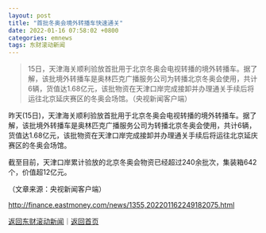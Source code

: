 ```yaml
---
layout: post
title: "首批冬奥会境外转播车快速通关"
date: 2022-01-16 07:58:02 +0800
categories: emnews
tags: 东财滚动新闻
---
```

> 15日，天津海关顺利验放首批用于北京冬奥会电视转播的境外转播车。据了解，该批境外转播车是奥林匹克广播服务公司为转播北京冬奥会使用，共计6辆，货值达1.68亿元，该批物资在天津口岸完成接卸并办理通关手续后将运往北京延庆赛区的冬奥会场馆。（央视新闻客户端）

<p>昨天(15日)，天津海关顺利验放首批用于北京冬奥会电视转播的境外转播车。据了解，该批境外转播车是奥林匹克广播服务公司为转播北京冬奥会使用，共计6辆，货值达1.68亿元，该批物资在天津口岸完成接卸并办理通关手续后将运往北京延庆赛区的冬奥会场馆。</p><p>截至目前，天津口岸累计验放的北京冬奥会物资已经超过240余批次，集装箱642个，价值超12亿元。</p><p class="em_media">（文章来源：央视新闻客户端）</p>

<http://finance.eastmoney.com/news/1355,202201162249182075.html>

[返回东财滚动新闻](//finews.withounder.com/emnews/)｜[返回首页](//finews.withounder.com/)